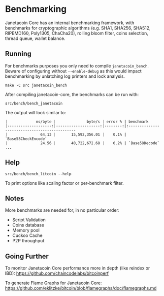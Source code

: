 Benchmarking
============

Janetacoin Core has an internal benchmarking framework, with benchmarks
for cryptographic algorithms (e.g. SHA1, SHA256, SHA512, RIPEMD160, Poly1305, ChaCha20), rolling bloom filter, coins selection,
thread queue, wallet balance.

Running
---------------------

For benchmarks purposes you only need to compile `janetacoin_bench`. Beware of configuring without `--enable-debug` as this would impact
benchmarking by unlatching log printers and lock analysis.

    make -C src janetacoin_bench

After compiling janetacoin-core, the benchmarks can be run with:

    src/bench/bench_janetacoin

The output will look similar to:
```
|             ns/byte |              byte/s | error % | benchmark
|--------------------:|--------------------:|--------:|:----------------------------------------------
|               64.13 |       15,592,356.01 |    0.1% | `Base58CheckEncode`
|               24.56 |       40,722,672.68 |    0.2% | `Base58Decode`
...
```

Help
---------------------

    src/bench/bench_litcoin --help

To print options like scaling factor or per-benchmark filter.

Notes
---------------------
More benchmarks are needed for, in no particular order:
- Script Validation
- Coins database
- Memory pool
- Cuckoo Cache
- P2P throughput

Going Further
--------------------

To monitor Janetacoin Core performance more in depth (like reindex or IBD): https://github.com/chaincodelabs/bitcoinperf

To generate Flame Graphs for Janetacoin Core: https://github.com/eklitzke/bitcoin/blob/flamegraphs/doc/flamegraphs.md
